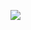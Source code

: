 ![](https://www.nta.go.jp/tmp/f60ba486-dfd7-4975-9146-99865cdb844e/images/bdd37416062dbae028d7dac66c43b9473ab97da93dd7fb7e84485896c38d86cd.jpg)